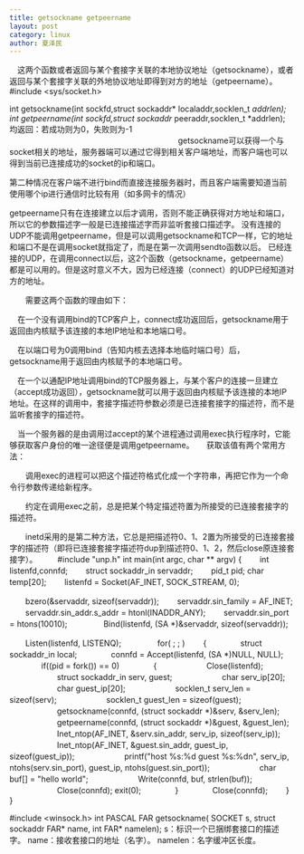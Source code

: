 ```yaml
---
title: getsockname getpeername
layout: post
category: linux
author: 夏泽民
---
```

　这两个函数或者返回与某个套接字关联的本地协议地址（getsockname），或者返回与某个套接字关联的外地协议地址即得到对方的地址（getpeername）。
#include <sys/socket.h>
 
int getsockname(int sockfd,struct sockaddr* localaddr,socklen_t *addrlen);
int getpeername(int sockfd,struct sockaddr* peeraddr,socklen_t *addrlen);
均返回：若成功则为0，失败则为-1
　　　　　　　　　　　　　　　　　　　　　
getsockname可以获得一个与socket相关的地址，服务器端可以通过它得到相关客户端地址，而客户端也可以得到当前已连接成功的socket的ip和端口。

第二种情况在客户端不进行bind而直接连接服务器时，而且客户端需要知道当前使用哪个ip进行通信时比较有用（如多网卡的情况）
<!-- more -->
getpeername只有在连接建立以后才调用，否则不能正确获得对方地址和端口，所以它的参数描述字一般是已连接描述字而非监听套接口描述字。
    没有连接的UDP不能调用getpeername，但是可以调用getsockname和TCP一样，它的地址和端口不是在调用socket就指定了，而是在第一次调用sendto函数以后。
    已经连接的UDP，在调用connect以后，这2个函数（getsockname，getpeername）都是可以用的。但是这时意义不大，因为已经连接（connect）的UDP已经知道对方的地址。

　　需要这两个函数的理由如下：

　在一个没有调用bind的TCP客户上，connect成功返回后，getsockname用于返回由内核赋予该连接的本地IP地址和本地端口号。

　在以端口号为0调用bind（告知内核去选择本地临时端口号）后，getsockname用于返回由内核赋予的本地端口号。

　在一个以通配IP地址调用bind的TCP服务器上，与某个客户的连接一旦建立（accept成功返回），getsockname就可以用于返回由内核赋予该连接的本地IP地址。在这样的调用中，套接字描述符参数必须是已连接套接字的描述符，而不是监听套接字的描述符。

　当一个服务器的是由调用过accept的某个进程通过调用exec执行程序时，它能够获取客户身份的唯一途径便是调用getpeername。
　
获取该值有两个常用方法：

　　调用exec的进程可以把这个描述符格式化成一个字符串，再把它作为一个命令行参数传递给新程序。

　　约定在调用exec之前，总是把某个特定描述符置为所接受的已连接套接字的描述符。

　　inetd采用的是第二种方法，它总是把描述符0、1、2置为所接受的已连接套接字的描述符（即将已连接套接字描述符dup到描述符0、1、2，然后close原连接套接字）。
　　
#include "unp.h"
int main(int argc, char ** argv)
{ 
　　int listenfd,connfd; 
　　struct sockaddr_in servaddr; 
　　pid_t pid; char temp[20]; 
　　listenfd = Socket(AF_INET, SOCK_STREAM, 0); 

　　bzero(&servaddr, sizeof(servaddr)); 
　　servaddr.sin_family = AF_INET; 
　　servaddr.sin_addr.s_addr = htonl(INADDR_ANY); 
　　servaddr.sin_port = htons(10010); 
　　
　　Bind(listenfd, (SA *)&servaddr, sizeof(servaddr)); 

　　Listen(listenfd, LISTENQ); 
　　
　　for( ; ; ) 
　　{ 
　　　　struct sockaddr_in local; 
　　　　connfd = Accept(listenfd, (SA *)NULL, NULL); 
　　　　if((pid = fork()) == 0) 
　　　　{ 
　　　　　　Close(listenfd);
　　　　　　struct sockaddr_in serv, guest; 
　　　　　　char serv_ip[20]; 
　　　　　　char guest_ip[20]; 
　　　　　　socklen_t serv_len = sizeof(serv); 
　　　　　　socklen_t guest_len = sizeof(guest); 
　　　　　　getsockname(connfd, (struct sockaddr *)&serv, &serv_len); 
　　　　　　getpeername(connfd, (struct sockaddr *)&guest, &guest_len); 
　　　　　　Inet_ntop(AF_INET, &serv.sin_addr, serv_ip, sizeof(serv_ip)); 
　　　　　　Inet_ntop(AF_INET, &guest.sin_addr, guest_ip, sizeof(guest_ip)); 
　　　　　　printf("host %s:%d guest %s:%dn", serv_ip, ntohs(serv.sin_port), guest_ip, ntohs(guest.sin_port)); 
　　　　　　char buf[] = "hello world"; 
　　　　　　Write(connfd, buf, strlen(buf)); 
　　　　　　Close(connfd); exit(0);
 　　　　} 
　　　　Close(connfd); 
　　} 
}


#include <winsock.h>
int PASCAL FAR getsockname( SOCKET s, struct sockaddr FAR* name,
int FAR* namelen);
s：标识一个已捆绑套接口的描述字。
name：接收套接口的地址（名字）。
namelen：名字缓冲区长度。


